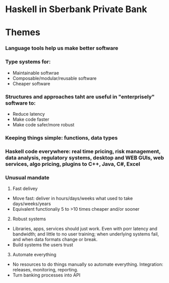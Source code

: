 Haskell in Sberbank Private Bank
====================================

Themes
====================================
### Language tools help us make better software

### Type systems for:
* Maintainable softwrae
* Composable/modular/reusable software
* Cheaper software

### Structures and approaches taht are useful in "enterprisely" software to:
* Reduce latency
* Make code faster
* Make code safer/more robust

### Keeping things simple: functions, data types

### Haskell code everywhere: real time pricing, risk management, data analysis, regulatory systems, desktop and WEB GUIs, web services, algo pricing, plugins to C++, Java, C#, Excel

### Unusual mandate
1. Fast delivey
* Move fast: deliver in hours/days/weeks what used to take days/weeks/years
* Equivalent functionaliy 5 to >10 times cheaper and/or sooner

2. Robust systems
* Libraries, apps, services should just work. Even with porr latency and bandwidth; and little to no user training; when underlying systems fail, and when data formats change or break.
* Build systems the users trust

3. Automate everything
* No resources to do things manually so automate everything. Integration: releases, monitoring, reporting.
* Turn banking processes into API
